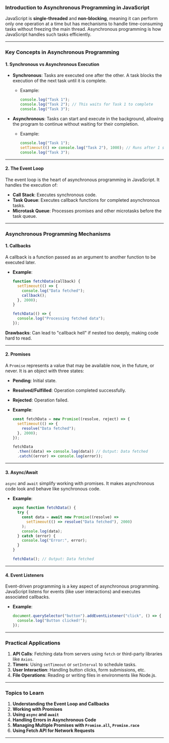 ### **Introduction to Asynchronous Programming in JavaScript**

JavaScript is **single-threaded** and **non-blocking**, meaning it can perform only one operation at a time but has mechanisms to handle time-consuming tasks without freezing the main thread. Asynchronous programming is how JavaScript handles such tasks efficiently.

---

### **Key Concepts in Asynchronous Programming**

#### **1. Synchronous vs Asynchronous Execution**

- **Synchronous**: Tasks are executed one after the other. A task blocks the execution of the next task until it is complete.

  - Example:
    ```javascript
    console.log("Task 1");
    console.log("Task 2"); // This waits for Task 1 to complete
    console.log("Task 3");
    ```

- **Asynchronous**: Tasks can start and execute in the background, allowing the program to continue without waiting for their completion.
  - Example:
    ```javascript
    console.log("Task 1");
    setTimeout(() => console.log("Task 2"), 1000); // Runs after 1 second
    console.log("Task 3");
    ```

---

#### **2. The Event Loop**

The event loop is the heart of asynchronous programming in JavaScript. It handles the execution of:

- **Call Stack**: Executes synchronous code.
- **Task Queue**: Executes callback functions for completed asynchronous tasks.
- **Microtask Queue**: Processes promises and other microtasks before the task queue.

---

### **Asynchronous Programming Mechanisms**

#### **1. Callbacks**

A callback is a function passed as an argument to another function to be executed later.

- **Example**:

  ```javascript
  function fetchData(callback) {
    setTimeout(() => {
      console.log("Data fetched");
      callback();
    }, 2000);
  }

  fetchData(() => {
    console.log("Processing fetched data");
  });
  ```

**Drawbacks**: Can lead to "callback hell" if nested too deeply, making code hard to read.

---

#### **2. Promises**

A `Promise` represents a value that may be available now, in the future, or never. It is an object with three states:

- **Pending**: Initial state.
- **Resolved/Fulfilled**: Operation completed successfully.
- **Rejected**: Operation failed.

- **Example**:

  ```javascript
  const fetchData = new Promise((resolve, reject) => {
    setTimeout(() => {
      resolve("Data fetched");
    }, 2000);
  });

  fetchData
    .then((data) => console.log(data)) // Output: Data fetched
    .catch((error) => console.log(error));
  ```

---

#### **3. Async/Await**

`async` and `await` simplify working with promises. It makes asynchronous code look and behave like synchronous code.

- **Example**:

  ```javascript
  async function fetchData() {
    try {
      const data = await new Promise((resolve) =>
        setTimeout(() => resolve("Data fetched"), 2000)
      );
      console.log(data);
    } catch (error) {
      console.log("Error:", error);
    }
  }

  fetchData(); // Output: Data fetched
  ```

---

#### **4. Event Listeners**

Event-driven programming is a key aspect of asynchronous programming. JavaScript listens for events (like user interactions) and executes associated callbacks.

- **Example**:
  ```javascript
  document.querySelector("button").addEventListener("click", () => {
    console.log("Button clicked!");
  });
  ```

---

### **Practical Applications**

1. **API Calls**: Fetching data from servers using `fetch` or third-party libraries like `Axios`.
2. **Timers**: Using `setTimeout` or `setInterval` to schedule tasks.
3. **User Interaction**: Handling button clicks, form submissions, etc.
4. **File Operations**: Reading or writing files in environments like Node.js.

---

### **Topics to Learn**

1. **Understanding the Event Loop and Callbacks**
2. **Working with Promises**
3. **Using `async` and `await`**
4. **Handling Errors in Asynchronous Code**
5. **Managing Multiple Promises with `Promise.all`, `Promise.race`**
6. **Using Fetch API for Network Requests**

---
